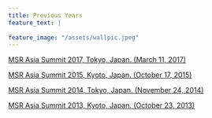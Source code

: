 ```yaml
---
title: Previous Years
feature_text: |
  
feature_image: "/assets/wallpic.jpeg"
---
```

[MSR Asia Summit 2017, Tokyo, Japan. (March 11, 2017)](http://msrsummit2017.se-naist.jp "MSR Asia Summit 2017, Tokyo, Japan. (March 11, 2017)")

[MSR Asia Summit 2015, Kyoto, Japan. (October 17, 2015)](http://msrsummit2015.se-naist.jp "MSR Asia Summit 2015, Kyoto, Japan. (October 17, 2015)")

[MSR Asia Summit 2014, Tokyo, Japan. (November 24, 2014)](http://msrsummit2014.se-naist.jp "MSR Asia Summit 2014, Tokyo, Japan. (November 24, 2014)")

[MSR Asia Summit 2013, Kyoto, Japan. (October 23, 2013)](http://msrsummit2013.se-naist.jp "MSR Asia Summit 2013, Kyoto, Japan. (October 23, 2013)")


